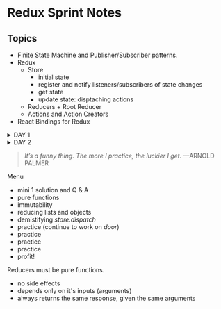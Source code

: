 # Redux Sprint Notes

## Topics

* Finite State Machine and Publisher/Subscriber patterns.
* Redux
  * Store
    * initial state
    * register and notify listeners/subscribers of state changes
    * get state
    * update state: disptaching actions
  * Reducers + Root Reducer
  * Actions and Action Creators
* React Bindings for Redux

<details>
<summary>DAY 1</summary>

State Management Library

Redux is predictable state container for JavaScript applications

React ----- Redux
[UI] + [Data (State)]

data = store = applicationState = { isLocked: true, isOpen: true }

Component = (optionalData) => UI.

A _state machine_ is a mathematical model of computation.

A machine can have a finite number of states, but it is only in one state at a given time.

There are different types of state machines, but for building UIs (and understaning Redux) we'll concentrate on the type that has an initial state and the next state is calculated based on input and the current state.

For our purposes, a State Machine has:

* initial state (store).
* current state (store).
* inputs or actions (action creators) that trigger transitions (reducers) to the next state.

It helps to think in terms of _states_ instead of _transitions_.

Redux is **NOT** a finite state machine, but the thinking in states help understand how Redux works.

Redux think in transitions first.
FSM think about your states first.

| current state   | action (input) | new state       |
| :-------------- | :------------: | :-------------- |
| locked closed   |     unlock     | unlocked closed |
| unlocked closed |      lock      | locked closed   |
| unlocked closed |      open      | unlocked open   |
| unlocked open   |     close      | locked closed   |
| unlocked open   |      lock      | locked open     |
| locked open     |     unlock     | unlocked open   |

We want to share state across siblings: lift state up is the vanilla react solution, but Redux (or any other state management library) can also help us with that.

## Sample Flow

* define state and transitions (actions)
* define application state shape
* write actions and action creators
* write reducers for each _slice_ of state
* combine reducers into root reducer
* create store (more to come for this step)
* wrap root component with `<Provider></Provider>` passing it the store
* connect components to the store
* profit!

Action: An object that must have a type, normally a string.

Action Creator: function that returns an action object.

Component - dispatches an action -> Reducers - update -> Application State Tree (Store)

</details>

<details>
<summary>DAY 2</summary>
</details>

> _It’s a funny thing. The more I practice, the luckier I get._ —ARNOLD PALMER

Menu

* mini 1 solution and Q & A
* pure functions
* immutability
* reducing lists and objects
* demistifying _store.dispatch_
* practice (continue to work on _door_)
* practice
* practice
* practice
* profit!

Reducers must be pure functions.

* no side effects
* depends only on it's inputs (arguments)
* always returns the same response, given the same arguments
